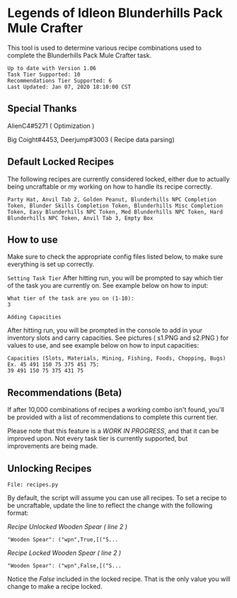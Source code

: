 # Legends of Idleon Blunderhills Pack Mule Crafter

This tool is used to determine various recipe combinations used to complete the Blunderhills Pack Mule Crafter task.

```
Up to date with Version 1.06
Task Tier Supported: 10
Recommendations Tier Supported: 6
Last Updated: Jan 07, 2020 18:10:00 CST
```

## Special Thanks

AlienC4#5271 ( Optimization )

Big Coight#4453, Deerjump#3003 ( Recipe data parsing)

## Default Locked Recipes

The following recipes are currently considered locked, either due to actually being uncraftable or my working on how to handle its recipe correctly.

```
Party Hat, Anvil Tab 2, Golden Peanut, Blunderhills NPC Completion Token, Blunder Skills Completion Token, Blunderhills Misc Completion Token, Easy Blunderhills NPC Token, Med Blunderhills NPC Token, Hard Blunderhills NPC Token, Anvil Tab 3, Empty Box
```

## How to use

Make sure to check the appropriate config files listed below, to make sure everything is set up correctly.

`Setting Task Tier`
After hitting run, you will be prompted to say which tier of the task you are currently on. See example below on how to input:

```
What tier of the task are you on (1-10):
3
```

`Adding Capacities`

After hitting run, you will be prompted in the console to add in your inventory slots and carry capacities. See pictures ( s1.PNG and s2.PNG ) for values to use, and see example below on how to input capacities:

```
Capacities (Slots, Materials, Mining, Fishing, Foods, Chopping, Bugs)
Ex. 45 491 150 75 375 451 75:
39 491 150 75 375 431 75
```

## Recommendations (Beta)

If after 10,000 combinations of recipes a working combo isn't found, you'll be provided with a list of recommendations to complete this current tier.

Please note that this feature is a *WORK IN PROGRESS*, and that it can be improved upon. Not every task tier is currently supported, but improvements are being made.

## Unlocking Recipes

`File: recipes.py`

By default, the script will assume you can use all recipes. To set a recipe to be uncraftable, update the line to reflect the change with the following format:

_Recipe Unlocked Wooden Spear ( line 2 )_

```
"Wooden Spear": ("wpn",True,[("S...
```

_Recipe Locked Wooden Spear ( line 2 )_

```
"Wooden Spear": ("wpn",False,[("S...
```

Notice the _False_ included in the locked recipe. That is the only value you will change to make a recipe locked.